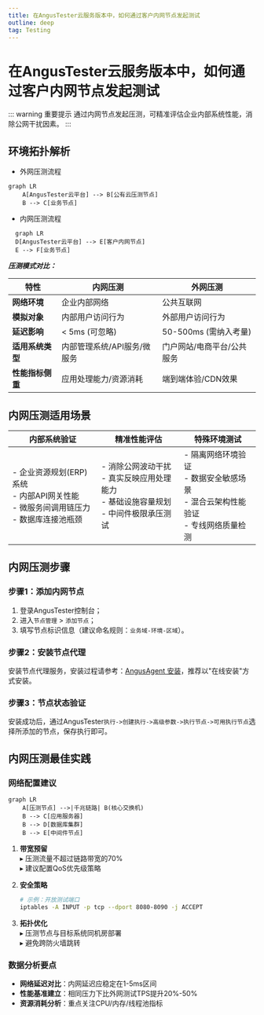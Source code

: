 ```yaml
---
title: 在AngusTester云服务版本中，如何通过客户内网节点发起测试
outline: deep
tag: Testing
---
```


# 在AngusTester云服务版本中，如何通过客户内网节点发起测试

::: warning 重要提示
通过内网节点发起压测，可精准评估企业内部系统性能，消除公网干扰因素。
:::

## 环境拓扑解析

- 外网压测流程

```mermaid
graph LR
    A[AngusTester云平台] --> B[公有云压测节点]
    B --> C[业务节点]
```
- 内网压测流程
```mermaid
  graph LR
  D[AngusTester云平台] --> E[客户内网节点]
  E --> F[业务节点]
```

***压测模式对比：***

| **特性**          | 内网压测                     | 外网压测                     |
|--------------------|------------------------------|------------------------------|
| **网络环境**       | 企业内部网络                 | 公共互联网                   |
| **模拟对象**       | 内部用户访问行为             | 外部用户访问行为             |
| **延迟影响**       | < 5ms (可忽略)               | 50-500ms (需纳入考量)        |
| **适用系统类型**   | 内部管理系统/API服务/微服务  | 门户网站/电商平台/公共服务   |
| **性能指标侧重**   | 应用处理能力/资源消耗        | 端到端体验/CDN效果           |

## 内网压测适用场景

| 内部系统验证 | 精准性能评估 | 特殊环境测试 |
|--------------|--------------|--------------|
| - 企业资源规划(ERP)系统<br>- 内部API网关性能<br>- 微服务间调用链压力<br>- 数据库连接池瓶颈 | - 消除公网波动干扰<br>- 真实反映应用处理能力<br>- 基础设施容量规划<br>- 中间件极限承压测试 | - 隔离网络环境验证<br>- 数据安全敏感场景<br>- 混合云架构性能验证<br>- 专线网络质量检测 |

## 内网压测步骤

### 步骤1：添加内网节点
1. 登录AngusTester控制台；
2. 进入`节点管理` > `添加节点`；
3. 填写节点标识信息（建议命名规则：`业务域-环境-区域`）。

### 步骤2：安装节点代理

安装节点代理服务，安装过程请参考：[AngusAgent 安装](../../docs/tester/installation/AngusAgent.md)，推荐以"在线安装"方式安装。

### 步骤3：节点状态验证

安装成功后，通过AngusTester`执行->创建执行->高级参数->执行节点->可用执行节点`选择所添加的节点，保存执行即可。

## 内网压测最佳实践

### 网络配置建议
```mermaid
graph LR
    A[压测节点] -->|千兆链路| B(核心交换机)
    B --> C[应用服务器]
    B --> D[数据库集群]
    B --> E[中间件节点]
```

1. **带宽预留**  
   ▸ 压测流量不超过链路带宽的70%  
   ▸ 建议配置QoS优先级策略

2. **安全策略**
   ```bash
   # 示例：开放测试端口
   iptables -A INPUT -p tcp --dport 8080-8090 -j ACCEPT
   ```

3. **拓扑优化**  
   ▸ 压测节点与目标系统同机房部署  
   ▸ 避免跨防火墙跳转  

### 数据分析要点
- **网络延迟对比**：内网延迟应稳定在1-5ms区间
- **性能基准建立**：相同压力下比外网测试TPS提升20%-50%
- **资源消耗分析**：重点关注CPU/内存/线程池指标
